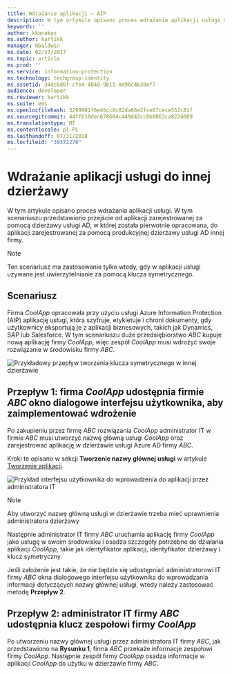 ```yaml
---
title: Wdrażanie aplikacji — AIP
description: W tym artykule opisano proces wdrażania aplikacji usługi do dzierżawy innej niż ta, z którą była ona pierwotnie opracowana.
keywords: ''
author: kkanakas
ms.author: kartikk
manager: mbaldwin
ms.date: 02/27/2017
ms.topic: article
ms.prod: ''
ms.service: information-protection
ms.technology: techgroup-identity
ms.assetid: 34dc6d6f-cfe4-4848-9b11-8d90c4b38ef7
audience: developer
ms.reviewer: kartikk
ms.suite: ems
ms.openlocfilehash: 3299981f6e45cc8c82da66e2fce07cece552c81f
ms.sourcegitcommit: 44ff610dec678604c449d42cc0b0863ca8224009
ms.translationtype: MT
ms.contentlocale: pl-PL
ms.lasthandoff: 07/31/2018
ms.locfileid: "39372278"
---
```

# <a name="deploying-a-service-application-into-a-different-tenant"></a>Wdrażanie aplikacji usługi do innej dzierżawy

W tym artykule opisano proces wdrażania aplikacji usługi. W tym scenariuszu przedstawiono przejście od aplikacji zarejestrowanej za pomocą dzierżawy usługi AD, w której została pierwotnie opracowana, do aplikacji zarejestrowanej za pomocą produkcyjnej dzierżawy usługi AD innej firmy.

> [!Note]
> Ten scenariusz ma zastosowanie tylko wtedy, gdy w aplikacji usługi używane jest uwierzytelnianie za pomocą klucza symetrycznego.

## <a name="scenario"></a>Scenariusz
Firma *CoolApp* opracowała przy użyciu usługi Azure Information Protection (AIP) aplikację usługi, która szyfruje, etykietuje i chroni dokumenty, gdy użytkownicy eksportują je z aplikacji biznesowych, takich jak Dynamics, SAP lub Salesforce. W tym scenariuszu duże przedsiębiorstwo *ABC* kupuje nową aplikację firmy *CoolApp*, więc zespół *CoolApp* musi wdrożyć swoje rozwiązanie w środowisku firmy *ABC*. 

![Przykładowy przepływ tworzenia klucza symetrycznego w innej dzierżawie](../media/develop/service-app-provision.jpg)

## <a name="flow-1-coolapp-provides-a-ui-dialog-to-abc-to-implement-the-deployment"></a>Przepływ 1: firma *CoolApp* udostępnia firmie *ABC* okno dialogowe interfejsu użytkownika, aby zaimplementować wdrożenie

Po zakupieniu przez firmę *ABC* rozwiązania *CoolApp* administrator IT w firmie *ABC* musi utworzyć nazwę główną usługi *CoolApp* oraz zarejestrować aplikację w dzierżawie usługi Azure AD firmy *ABC*. 

Kroki te opisano w sekcji **Tworzenie nazwy głównej usługi** w artykule [Tworzenie aplikacji](developing-your-application.md).

![Przykład interfejsu użytkownika do wprowadzenia do aplikacji przez administratora IT](../media/develop/how-to-deploy-app-UI.png)

> [!Note]
> Aby utworzyć nazwę główną usługi w dzierżawie trzeba mieć uprawnienia administratora dzierżawy

Następnie administrator IT firmy *ABC* uruchamia aplikację firmy *CoolApp* jako usługę w swoim środowisku i osadza szczegóły potrzebne do działania aplikacji *CoolApp*, takie jak identyfikator aplikacji, identyfikator dzierżawy i klucz symetryczny.

Jeśli założenie jest takie, że nie będzie się udostępniać administratorowi IT firmy *ABC* okna dialogowego interfejsu użytkownika do wprowadzania informacji dotyczących nazwy głównej usługi, wtedy należy zastosować metodę **Przepływ 2**.

## <a name="flow-2-abc-it-administrator-provides-the-key-to-the-coolapp-team"></a>Przepływ 2: administrator IT firmy *ABC* udostępnia klucz zespołowi firmy *CoolApp*

Po utworzeniu nazwy głównej usługi przez administratora IT firmy *ABC*, jak przedstawiono na **Rysunku 1**, firma *ABC* przekaże informacje zespołowi firmy *CoolApp*. Następnie zespół firmy *CoolApp* osadza informacje w aplikacji *CoolApp* do użytku w dzierżawie firmy *ABC*.

